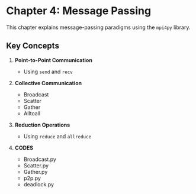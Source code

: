  # Chapter 4: Message Passing

This chapter explains message-passing paradigms using the `mpi4py` library.

## Key Concepts
1. **Point-to-Point Communication**
   - Using `send` and `recv`

2. **Collective Communication**
   - Broadcast
   - Scatter
   - Gather
   - Alltoall

3. **Reduction Operations**
   - Using `reduce` and `allreduce`

4. **CODES**
   - Broadcast.py
   - Scatter.py
   - Gather.py
   - p2p.py
   - deadlock.py
